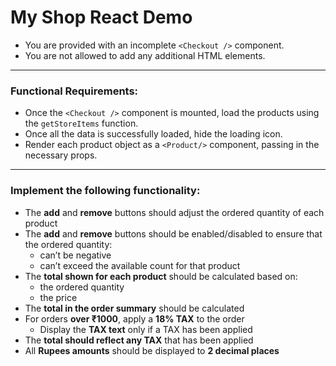 # My Shop React Demo

- You are provided with an incomplete `<Checkout />` component.  
- You are not allowed to add any additional HTML elements.  

---

### Functional Requirements:

- Once the `<Checkout />` component is mounted, load the products using the `getStoreItems` function.  
- Once all the data is successfully loaded, hide the loading icon.  
- Render each product object as a `<Product/>` component, passing in the necessary props.

---

### Implement the following functionality:

- The **add** and **remove** buttons should adjust the ordered quantity of each product  
- The **add** and **remove** buttons should be enabled/disabled to ensure that the ordered quantity:
  - can’t be negative  
  - can’t exceed the available count for that product  
- The **total shown for each product** should be calculated based on:
  - the ordered quantity  
  - the price  
- The **total in the order summary** should be calculated  
- For orders **over ₹1000**, apply a **18% TAX** to the order  
  - Display the **TAX text** only if a TAX has been applied  
- The **total should reflect any TAX** that has been applied  
- All **Rupees amounts** should be displayed to **2 decimal places**  